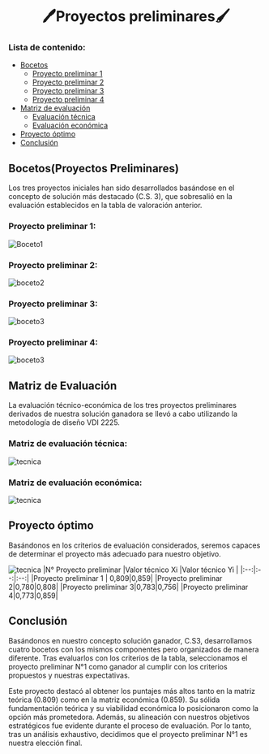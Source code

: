 <h1 align="center">🖊Proyectos preliminares🖌</h1>

### Lista de contenido:
* [Bocetos](#bocetosproyectos-preliminares)
  * [Proyecto preliminar 1](#proyecto-preliminar-1)
  * [Proyecto preliminar 2](#proyecto-preliminar-2)
  * [Proyecto preliminar 3](#proyecto-preliminar-3)
  * [Proyecto preliminar 4](#proyecto-preliminar-4)
* [Matriz de evaluación](#matriz-de-evaluación)
    * [Evaluación técnica](#matriz-de-evaluación-técnica)
    * [Evaluación económica](#matriz-de-evaluación-económica)
* [Proyecto óptimo](#proyecto-óptimo) 
* [Conclusión](#conclusión)   

## Bocetos(Proyectos Preliminares)
Los tres proyectos iniciales han sido desarrollados basándose en el concepto de solución más destacado (C.S. 3), que sobresalió en la evaluación establecidos en la tabla de valoración anterior.
### Proyecto preliminar 1:
![Boceto1](../../../Imagenes/img_hito1/boceto1.png)
### Proyecto preliminar 2:
![boceto2](../../../Imagenes/img_hito1/boceto2.png)
### Proyecto preliminar 3:
![boceto3](../../../Imagenes/img_hito1/boceto3.png)
### Proyecto preliminar 4:
![boceto3](../../../Imagenes/img_hito1/boceto4.png)

## Matriz de Evaluación
La evaluación técnico-económica de los tres proyectos preliminares derivados de nuestra solución ganadora se llevó a cabo utilizando la metodología de diseño VDI 2225.
### Matriz de evaluación técnica:
![tecnica](../../../Imagenes/img_hito1/tecnico.png)
### Matriz de evaluación económica:
![tecnica](../../../Imagenes/img_hito1/manreni.png)
## Proyecto óptimo
 Basándonos en los criterios de evaluación considerados, seremos capaces de determinar el proyecto más adecuado para nuestro objetivo.

![tecnica](../../../Imagenes/img_hito1/proyecto_optimo.png)
|N° Proyecto preliminar |Valor técnico Xi |Valor técnico Yi |
|:--:|:--:|:--:|
|Proyecto preliminar 1 | 0,809|0,859| 
|Proyecto preliminar 2|0,780|0,808|
|Proyecto preliminar 3|0,783|0,756|
|Proyecto preliminar 4|0,773|0,859|


## Conclusión
Basándonos en nuestro concepto solución ganador, C.S3, desarrollamos cuatro bocetos con los mismos componentes pero organizados de manera diferente. Tras evaluarlos con los criterios de la tabla, seleccionamos el proyecto preliminar N°1 como ganador al cumplir con los criterios propuestos y nuestras expectativas.



Este proyecto destacó al obtener los puntajes más altos tanto en la matriz teórica (0.809) como en la matriz económica (0.859). Su sólida fundamentación teórica y su viabilidad económica lo posicionaron como la opción más prometedora. Además, su alineación con nuestros objetivos estratégicos fue evidente durante el proceso de evaluación. Por lo tanto, tras un análisis exhaustivo, decidimos que el proyecto preliminar N°1 es nuestra elección final.
